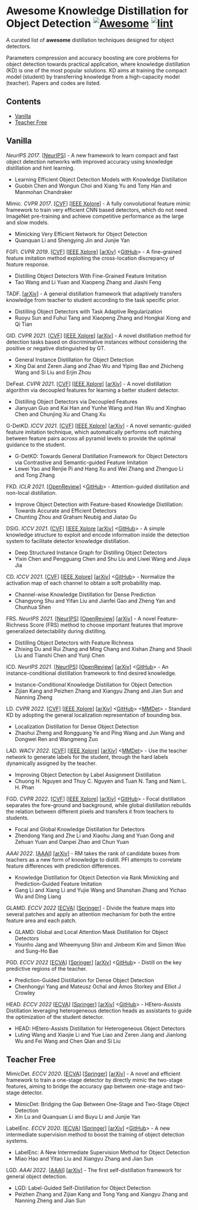 # Awesome Knowledge Distillation for Object Detection [![Awesome](https://awesome.re/badge.svg)](https://awesome.re) [![lint](https://github.com/LutingWang/awesome-knowledge-distillation-for-object-detection/actions/workflows/lint.yaml/badge.svg)](https://github.com/LutingWang/awesome-knowledge-distillation-for-object-detection/actions/workflows/lint.yaml)

A curated list of **awesome** distillation techniques designed for object detectors.

Parameters compression and accuracy boosting are core problems for object detection towards practical application, where knowledge distillation (KD) is one of the most popular solutions.
KD aims at training the compact model (student) by transferring knowledge from a high-capacity model (teacher).
Papers and codes are listed.

## Contents

- [Vanilla](#vanilla)
- [Teacher Free](#teacher-free)

## Vanilla

*NeurIPS 2017*.
[[NeurIPS](https://proceedings.neurips.cc/paper/2017/hash/e1e32e235eee1f970470a3a6658dfdd5-Abstract.html)]
\- A new framework to learn compact and fast object detection networks with improved accuracy using knowledge distillation and hint learning.

- Learning Efficient Object Detection Models with Knowledge Distillation
- Guobin Chen and Wongun Choi and Xiang Yu and Tony Han and Manmohan Chandraker

Mimic. *CVPR 2017*.
[[CVF](http://openaccess.thecvf.com/content_cvpr_2017/html/Li_Mimicking_Very_Efficient_CVPR_2017_paper.html)]
[[IEEE Xplore](http://ieeexplore.ieee.org/document/8100259/)]
\- A fully convolutional feature mimic framework to train very efficient CNN based detectors, which do not need ImageNet pre-training and achieve competitive performance as the large and slow models.

- Mimicking Very Efficient Network for Object Detection
- Quanquan Li and Shengying Jin and Junjie Yan

FGFI. *CVPR 2019*.
[[CVF](http://openaccess.thecvf.com/content_CVPR_2019/html/Wang_Distilling_Object_Detectors_With_Fine-Grained_Feature_Imitation_CVPR_2019_paper.html)]
[[IEEE Xplore](https://ieeexplore.ieee.org/document/8953432/)]
[[arXiv](http://arxiv.org/abs/1906.03609)]
<[GitHub](https://github.com/twangnh/Distilling-Object-Detectors)>
\- A fine-grained feature imitation method exploiting the cross-location discrepancy of feature response.

- Distilling Object Detectors With Fine-Grained Feature Imitation
- Tao Wang and Li Yuan and Xiaopeng Zhang and Jiashi Feng

TADF.
[[arXiv](http://arxiv.org/abs/2006.13108)]
\- A general distillation framework that adaptively transfers knowledge from teacher to student  according to the task specific prior.

- Distilling Object Detectors with Task Adaptive Regularization
- Ruoyu Sun and Fuhui Tang and Xiaopeng Zhang and Hongkai Xiong and Qi Tian

GID. *CVPR 2021*.
[[CVF](http://openaccess.thecvf.com/content/CVPR2021/html/Dai_General_Instance_Distillation_for_Object_Detection_CVPR_2021_paper.html)]
[[IEEE Xplore](https://ieeexplore.ieee.org/document/9577671/)]
[[arXiv](http://arxiv.org/abs/2103.02340)]
\- A novel distillation method for detection tasks based on discriminative instances without considering the positive or negative distinguished by GT.

- General Instance Distillation for Object Detection
- Xing Dai and Zeren Jiang and Zhao Wu and Yiping Bao and Zhicheng Wang and Si Liu and Erjin Zhou

DeFeat. *CVPR 2021*.
[[CVF](http://openaccess.thecvf.com/content/CVPR2021/html/Guo_Distilling_Object_Detectors_via_Decoupled_Features_CVPR_2021_paper.html)]
[[IEEE Xplore](https://ieeexplore.ieee.org/document/9578919/)]
[[arXiv](http://arxiv.org/abs/2103.14475)]
\- A novel distillation algorithm via decoupled features for learning a better student detector.

- Distilling Object Detectors via Decoupled Features
- Jianyuan Guo and Kai Han and Yunhe Wang and Han Wu and Xinghao Chen and Chunjing Xu and Chang Xu

G-DetKD. *ICCV 2021*.
[[CVF](http://openaccess.thecvf.com/content/ICCV2021/html/Yao_G-DetKD_Towards_General_Distillation_Framework_for_Object_Detectors_via_Contrastive_ICCV_2021_paper.html)]
[[IEEE Xplore](https://ieeexplore.ieee.org/abstract/document/9711293/)]
[[arXiv](http://arxiv.org/abs/2108.07482)]
\- A novel semantic-guided feature imitation technique, which automatically performs soft matching between feature pairs across all pyramid levels to provide the optimal guidance to the student.

- G-DetKD: Towards General Distillation Framework for Object Detectors via Contrastive and Semantic-guided Feature Imitation
- Lewei Yao and Renjie Pi and Hang Xu and Wei Zhang and Zhenguo Li and Tong Zhang

FKD. *ICLR 2021*.
[[OpenReview](https://openreview.net/forum?id=uKhGRvM8QNH)]
<[GitHub](https://github.com/ArchipLab-LinfengZhang/Object-Detection-Knowledge-Distillation-ICLR2021)>
\- Attention-guided distillation and non-local distillation.

- Improve Object Detection with Feature-based Knowledge Distillation: Towards Accurate and Efficient Detectors
- Chunting Zhou and Graham Neubig and Jiatao Gu

DSIG. *ICCV 2021*.
[[CVF](http://openaccess.thecvf.com/content/ICCV2021/html/Chen_Deep_Structured_Instance_Graph_for_Distilling_Object_Detectors_ICCV_2021_paper.html)]
[[IEEE Xplore](https://ieeexplore.ieee.org/abstract/document/9711100/)
[[arXiv](http://arxiv.org/abs/2109.12862)]
<[GitHub](https://github.com/dvlab-research/Dsig)>
\- A simple knowledge structure to exploit and encode information inside the detection system to  facilitate detector knowledge distillation.

- Deep Structured Instance Graph for Distilling Object Detectors
- Yixin Chen and Pengguang Chen and Shu Liu and Liwei Wang and Jiaya Jia

CD. *ICCV 2021*.
[[CVF](http://openaccess.thecvf.com/content/ICCV2021/html/Shu_Channel-Wise_Knowledge_Distillation_for_Dense_Prediction_ICCV_2021_paper.html)]
[[IEEE Xplore](https://ieeexplore.ieee.org/abstract/document/9710762/)]
[[arXiv](http://arxiv.org/abs/2011.13256)]
<[GitHub](https://github.com/irfanICMLL/TorchDistiller/tree/main/SemSeg-distill)>
\- Normalize the activation map of each channel to obtain a soft probability map.

- Channel-wise Knowledge Distillation for Dense Prediction
- Changyong Shu and Yifan Liu and Jianfei Gao and Zheng Yan and Chunhua Shen

FRS. *NeurIPS 2021*.
[[NeurIPS](https://proceedings.neurips.cc/paper/2021/file/29c0c0ee223856f336d7ea8052057753-Paper.pdf)]
[[OpenReview](https://openreview.net/forum?id=_bOfK2k_7R)]
[[arXiv](http://arxiv.org/abs/2111.00674)]
\- A novel Feature-Richness Score (FRS) method to choose important features that improve generalized detectability during distilling.

- Distilling Object Detectors with Feature Richness
- Zhixing Du and Rui Zhang and Ming Chang and Xishan Zhang and Shaoli Liu and Tianshi Chen and Yunji Chen

ICD. *NeurIPS 2021*.
[[NeurIPS](https://proceedings.neurips.cc/paper/2021/file/892c91e0a653ba19df81a90f89d99bcd-Paper.pdf)]
[[OpenReview](https://openreview.net/forum?id=k7aeAz4Vbb)]
[[arXiv](http://arxiv.org/abs/2110.12724)]
<[GitHub](https://github.com/MegEngine/ICD)>
\- An instance-conditional distillation framework to find desired knowledge.

- Instance-Conditional Knowledge Distillation for Object Detection
- Zijian Kang and Peizhen Zhang and Xiangyu Zhang and Jian Sun and Nanning Zheng

LD. *CVPR 2022*.
[[CVF](https://openaccess.thecvf.com/content/CVPR2022/html/Zheng_Localization_Distillation_for_Dense_Object_Detection_CVPR_2022_paper.html)]
[[IEEE Xplore](https://ieeexplore.ieee.org/document/9878414/)]
[[arXiv](http://arxiv.org/abs/2102.12252)]
<[GitHub](https://github.com/HikariTJU/LD)>
<[MMDet](https://github.com/open-mmlab/mmdetection/tree/master/configs/ld)>
\- Standard KD by adopting the general localization representation of bounding box.

- Localization Distillation for Dense Object Detection
- Zhaohui Zheng and Rongguang Ye and Ping Wang and Jun Wang and Dongwei Ren and Wangmeng Zuo

LAD. *WACV 2022*.
[[CVF](https://openaccess.thecvf.com/content/WACV2022/html/Nguyen_Improving_Object_Detection_by_Label_Assignment_Distillation_WACV_2022_paper.html)]
[[IEEE Xplore](https://ieeexplore.ieee.org/abstract/document/9706993/)]
[[arXiv](http://arxiv.org/abs/2108.10520)]
<[MMDet](https://github.com/open-mmlab/mmdetection/tree/master/configs/lad)>
\- Use the teacher network to generate labels for the student, through the hard labels dynamically  assigned by the teacher.

- Improving Object Detection by Label Assignment Distillation
- Chuong H. Nguyen and Thuy C. Nguyen and Tuan N. Tang and Nam L. H. Phan

FGD. *CVPR 2022*.
[[CVF](https://openaccess.thecvf.com/content/CVPR2022/html/Yang_Focal_and_Global_Knowledge_Distillation_for_Detectors_CVPR_2022_paper.html)]
[[IEEE Xplore](https://ieeexplore.ieee.org/document/9879869/)]
[[arXiv](http://arxiv.org/abs/2111.11837)]
<[GitHub](https://github.com/yzd-v/FGD)>
\- Focal distillation separates the fore-ground and background, while global distillation rebuilds the relation between different pixels and transfers it from teachers to students.

- Focal and Global Knowledge Distillation for Detectors
- Zhendong Yang and Zhe Li and Xiaohu Jiang and Yuan Gong and Zehuan Yuan and Danpei Zhao and Chun Yuan

*AAAI 2022*.
[[AAAI](https://ojs.aaai.org/index.php/AAAI/article/view/20018)]
[[arXiv](http://arxiv.org/abs/2112.04840)]
\- RM takes the rank of candidate boxes from teachers as a new form of knowledge to distill. PFI attempts to correlate feature differences with prediction differences.

- Knowledge Distillation for Object Detection via Rank Mimicking and Prediction-Guided Feature Imitation
- Gang Li and Xiang Li and Yujie Wang and Shanshan Zhang and Yichao Wu and Ding Liang

GLAMD. *ECCV 2022*
[[ECVA](https://www.ecva.net/papers/eccv_2022/papers_ECCV/papers/136700456.pdf)]
[[Springer](https://link.springer.com/chapter/10.1007/978-3-031-20080-9_27)]
\- Divide the feature maps into several patches and apply an attention mechanism for both the entire feature area and each patch.

- GLAMD: Global and Local Attention Mask Distillation for Object Detectors
- Younho Jang and Wheemyung Shin and Jinbeom Kim and Simon Woo and Sung-Ho Bae

PGD. *ECCV 2022*
[[ECVA](https://www.ecva.net/papers/eccv_2022/papers_ECCV/papers/136690123.pdf)]
[[Springer](https://link.springer.com/chapter/10.1007/978-3-031-20077-9_8)]
[[arXiv](http://arxiv.org/abs/2203.05469)]
<[GitHub](https://github.com/ChenhongyiYang/PGD)>
\- Distill on the key predictive regions of the teacher.

- Prediction-Guided Distillation for Dense Object Detection
- Chenhongyi Yang and Mateusz Ochal and Amos Storkey and Elliot J Crowley

HEAD. *ECCV 2022*
[[ECVA](https://www.ecva.net/papers/eccv_2022/papers_ECCV/papers/136690310.pdf)]
[[Springer](https://link.springer.com/chapter/10.1007/978-3-031-20077-9_19)]
[[arXiv](https://arxiv.org/abs/2207.05345)]
<[GitHub](https://github.com/LutingWang/HEAD)>
\- HEtero-Assists Distillation leveraging heterogeneous detection heads as assistants to guide the optimization of the student detector.

- HEAD: HEtero-Assists Distillation for Heterogeneous Object Detectors
- Luting Wang and Xiaojie Li and Yue Liao and Zeren Jiang and Jianlong Wu and Fei Wang and Chen Qian and Si Liu

## Teacher Free

MimicDet. *ECCV 2020*.
[[ECVA](https://www.ecva.net/papers/eccv_2020/papers_ECCV/papers/123590528.pdf)]
[[Springer](https://link.springer.com/chapter/10.1007/978-3-030-58568-6_32)]
[[arXiv](http://arxiv.org/abs/2009.11528)]
\- A novel and efficient framework to train a one-stage detector by directly mimic the two-stage features, aiming to bridge the accuracy gap between one-stage and two-stage detector.

- MimicDet: Bridging the Gap Between One-Stage and Two-Stage Object Detection
- Xin Lu and Quanquan Li and Buyu Li and Junjie Yan

LabelEnc. *ECCV 2020*.
[[ECVA](https://www.ecva.net/papers/eccv_2020/papers_ECCV/papers/123700528.pdf)]
[[Springer](https://link.springer.com/chapter/10.1007/978-3-030-58595-2_32)]
[[arXiv](http://arxiv.org/abs/2007.03282)]
<[GitHub](https://github.com/megvii-model/LabelEnc)>
\- A new intermediate supervision method to boost the training of object detection systems.

- LabelEnc: A New Intermediate Supervision Method for Object Detection
- Miao Hao and Yitao Liu and Xiangyu Zhang and Jian Sun

LGD. *AAAI 2022*.
[[AAAI](https://ojs.aaai.org/index.php/AAAI/article/view/20240)]
[[arXiv](http://arxiv.org/abs/2109.11496)]
\- The first self-distillation framework for general object detection.

- LGD: Label-Guided Self-Distillation for Object Detection
- Peizhen Zhang and Zijian Kang and Tong Yang and Xiangyu Zhang and Nanning Zheng and Jian Sun
